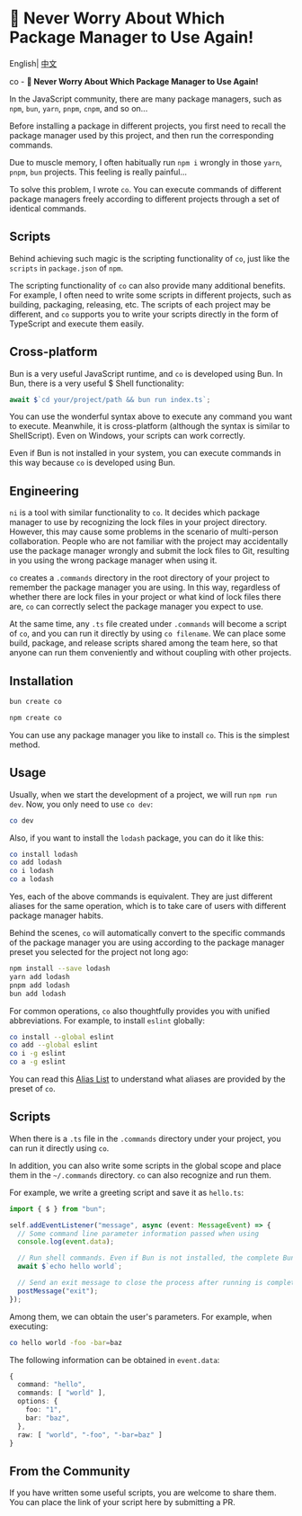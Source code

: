 # 🥵 Never Worry About Which Package Manager to Use Again!

English| [中文](./README_ZH.md)

co - **🥵 Never Worry About Which Package Manager to Use Again!**

In the JavaScript community, there are many package managers, such as `npm`, `bun`, `yarn`, `pnpm`, `cnpm`, and so on...

Before installing a package in different projects, you first need to recall the package manager used by this project, and then run the corresponding commands.

Due to muscle memory, I often habitually run `npm i` wrongly in those `yarn`, `pnpm`, `bun` projects. This feeling is really painful...

To solve this problem, I wrote `co`. You can execute commands of different package managers freely according to different projects through a set of identical commands.

## Scripts

Behind achieving such magic is the scripting functionality of `co`, just like the `scripts` in `package.json` of `npm`.

The scripting functionality of `co` can also provide many additional benefits. For example, I often need to write some scripts in different projects, such as building, packaging, releasing, etc. The scripts of each project may be different, and `co` supports you to write your scripts directly in the form of TypeScript and execute them easily.

## Cross-platform

Bun is a very useful JavaScript runtime, and `co` is developed using Bun. In Bun, there is a very useful $ Shell functionality:

```ts
await $`cd your/project/path && bun run index.ts`;
```

You can use the wonderful syntax above to execute any command you want to execute. Meanwhile, it is cross-platform (although the syntax is similar to ShellScript). Even on Windows, your scripts can work correctly.

Even if Bun is not installed in your system, you can execute commands in this way because `co` is developed using Bun.

## Engineering

`ni` is a tool with similar functionality to `co`. It decides which package manager to use by recognizing the lock files in your project directory. However, this may cause some problems in the scenario of multi-person collaboration. People who are not familiar with the project may accidentally use the package manager wrongly and submit the lock files to Git, resulting in you using the wrong package manager when using it.

`co` creates a `.commands` directory in the root directory of your project to remember the package manager you are using. In this way, regardless of whether there are lock files in your project or what kind of lock files there are, `co` can correctly select the package manager you expect to use.

At the same time, any `.ts` file created under `.commands` will become a script of `co`, and you can run it directly by using `co filename`. We can place some build, package, and release scripts shared among the team here, so that anyone can run them conveniently and without coupling with other projects.

## Installation

```bash
bun create co
```

```bash
npm create co
```

You can use any package manager you like to install `co`. This is the simplest method.

## Usage

Usually, when we start the development of a project, we will run `npm run dev`. Now, you only need to use `co dev`:

```sh
co dev
```

Also, if you want to install the `lodash` package, you can do it like this:

```sh
co install lodash
co add lodash
co i lodash
co a lodash
```

Yes, each of the above commands is equivalent. They are just different aliases for the same operation, which is to take care of users with different package manager habits.

Behind the scenes, `co` will automatically convert to the specific commands of the package manager you are using according to the package manager preset you selected for the project not long ago:

```sh
npm install --save lodash
yarn add lodash
pnpm add lodash
bun add lodash
```

For common operations, `co` also thoughtfully provides you with unified abbreviations. For example, to install `eslint` globally:

```sh
co install --global eslint
co add --global eslint
co i -g eslint
co a -g eslint
```

You can read this [Alias List](./ALIAS_LIST.md) to understand what aliases are provided by the preset of `co`.

## Scripts

When there is a `.ts` file in the `.commands` directory under your project, you can run it directly using `co`.

In addition, you can also write some scripts in the global scope and place them in the `~/.commands` directory. `co` can also recognize and run them.

For example, we write a greeting script and save it as `hello.ts`:

```ts
import { $ } from "bun";

self.addEventListener("message", async (event: MessageEvent) => {
  // Some command line parameter information passed when using
  console.log(event.data);

  // Run shell commands. Even if Bun is not installed, the complete Bun API can be used.
  await $`echo hello world`;

  // Send an exit message to close the process after running is completed.
  postMessage("exit");
});
```

Among them, we can obtain the user's parameters. For example, when executing:

```bash
co hello world -foo -bar=baz
```

The following information can be obtained in `event.data`:

```ts
{
  command: "hello",
  commands: [ "world" ],
  options: {
    foo: "1",
    bar: "baz",
  },
  raw: [ "world", "-foo", "-bar=baz" ]
}
```

## From the Community

If you have written some useful scripts, you are welcome to share them. You can place the link of your script here by submitting a PR.